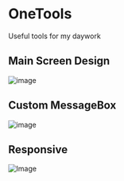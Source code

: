 # OneTools
 Useful tools for my daywork 

## Main Screen Design
![image](https://user-images.githubusercontent.com/87572712/179157488-b331afd1-d36a-472a-98d1-5dc5e70f7d8e.png)

## Custom MessageBox 
![image](https://user-images.githubusercontent.com/87572712/179157524-5f49cfc2-cc43-4998-8363-4f92286ba05e.png)

## Responsive 
![Image](https://i.imgur.com/5Qtjh9N.gif)
